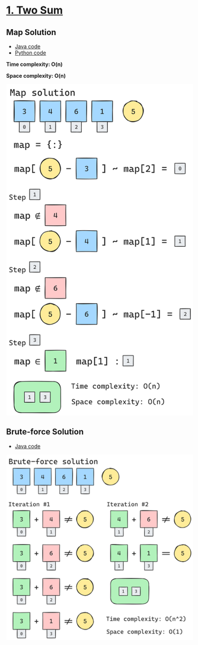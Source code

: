 # [1. Two Sum](https://leetcode.com/problems/two-sum)

## Map Solution

- [Java code](https://github.com/alexengrig/leetcode/blob/main/src/main/java/dev/alexengrig/leetcode/_1_two_sum/BruteForceSolution.java)
- [Python code](https://github.com/alexengrig/leetcode/blob/main/src/main/python/1_two_sum/map_solution.py)

**Time complexity: O(n)**

**Space complexity: O(n)**

![solution](map.png)

## Brute-force Solution

- [Java code](https://github.com/alexengrig/leetcode/blob/main/src/main/java/dev/alexengrig/leetcode/_1_two_sum/BruteForceSolution.java)

![solution](brute-force.png)
